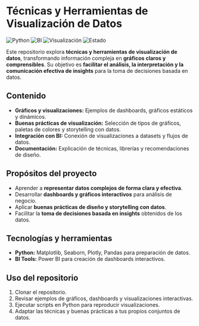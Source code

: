 # Técnicas y Herramientas de Visualización de Datos

![Python](https://img.shields.io/badge/Python-3.11-blue?style=for-the-badge&logo=python)
![BI](https://img.shields.io/badge/BI-Power%20BI-yellow?style=for-the-badge&logo=microsoftpowerbi)
![Visualización](https://img.shields.io/badge/Visualización-Matplotlib%2FSeaborn%2?style=for-the-badge)
![Estado](https://img.shields.io/badge/Estado-En%20progreso-yellow?style=for-the-badge)

Este repositorio explora **técnicas y herramientas de visualización de datos**, transformando información compleja en **gráficos claros y comprensibles**. Su objetivo es **facilitar el análisis, la interpretación y la comunicación efectiva de insights** para la toma de decisiones basada en datos.

## Contenido
- **Gráficos y visualizaciones:** Ejemplos de dashboards, gráficos estáticos y dinámicos.  
- **Buenas prácticas de visualización:** Selección de tipos de gráficos, paletas de colores y storytelling con datos.  
- **Integración con BI:** Conexión de visualizaciones a datasets y flujos de datos.  
- **Documentación:** Explicación de técnicas, librerías y recomendaciones de diseño.

## Propósitos del proyecto
- Aprender a **representar datos complejos de forma clara y efectiva**.  
- Desarrollar **dashboards y gráficos interactivos** para análisis de negocio.  
- Aplicar **buenas prácticas de diseño y storytelling con datos**.  
- Facilitar la **toma de decisiones basada en insights** obtenidos de los datos.

## Tecnologías y herramientas
- **Python:** Matplotlib, Seaborn, Plotly, Pandas para preparación de datos.  
- **BI Tools:** Power BI para creación de dashboards interactivos.    

## Uso del repositorio
1. Clonar el repositorio.  
2. Revisar ejemplos de gráficos, dashboards y visualizaciones interactivas.  
3. Ejecutar scripts en Python para reproducir visualizaciones.  
4. Adaptar las técnicas y buenas prácticas a tus propios conjuntos de datos.  
